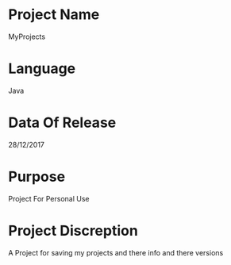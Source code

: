 # Project Name
MyProjects

# Language
Java

# Data Of Release
28/12/2017

# Purpose
Project For Personal Use

# Project Discreption
A Project for saving my projects and there info and there versions
